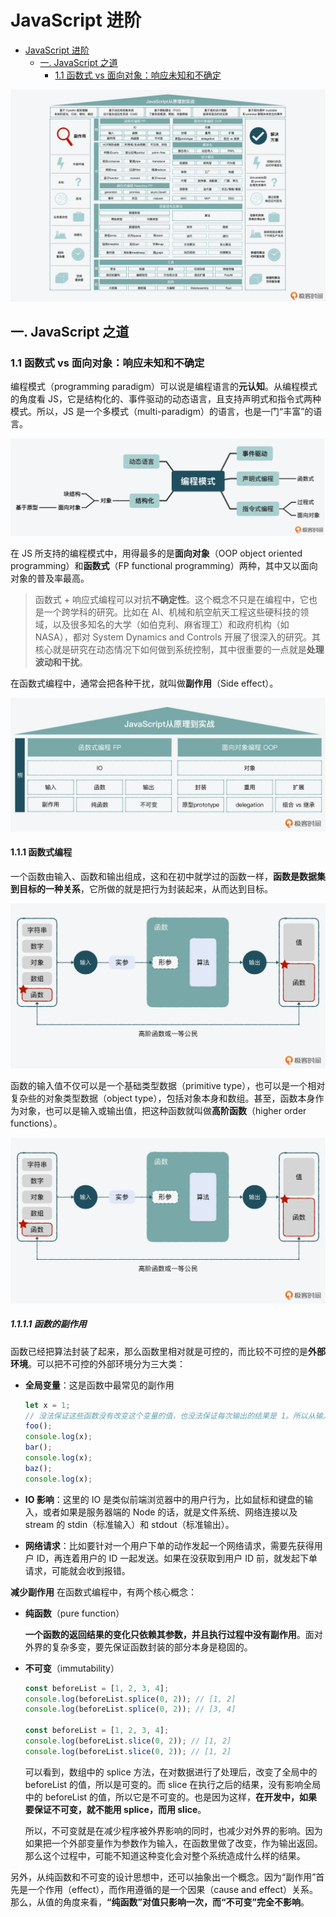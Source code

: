# JavaScript 进阶

<!-- @import "[TOC]" {cmd="toc" depthFrom=1 depthTo=6 orderedList=false} -->

<!-- code_chunk_output -->

- [JavaScript 进阶](#javascript-进阶)
  - [一. JavaScript 之道](#一-javascript-之道)
    - [1.1 函数式 vs 面向对象：响应未知和不确定](#11-函数式-vs-面向对象响应未知和不确定)

<!-- /code_chunk_output -->

![JavaScript进阶知识图](./image/JavaScript%E8%BF%9B%E9%98%B6%E7%9F%A5%E8%AF%86%E5%9B%BE.webp)

## 一. JavaScript 之道

### 1.1 函数式 vs 面向对象：响应未知和不确定

编程模式（programming paradigm）可以说是编程语言的**元认知**。从编程模式的角度看 JS，它是结构化的、事件驱动的动态语言，且支持声明式和指令式两种模式。所以，JS 是一个多模式（multi-paradigm）的语言，也是一门“丰富”的语言。

![编程模式](./image/%E7%BC%96%E7%A8%8B%E6%A8%A1%E5%BC%8F.webp)

在 JS 所支持的编程模式中，用得最多的是**面向对象**（OOP object oriented programming）和**函数式**（FP functional programming）两种，其中又以面向对象的普及率最高。

> 函数式 + 响应式编程可以对抗**不确定性**。这个概念不只是在编程中，它也是一个跨学科的研究。比如在 AI、机械和航空航天工程这些硬科技的领域，以及很多知名的大学（如伯克利、麻省理工）和政府机构（如 NASA），都对 System Dynamics and Controls 开展了很深入的研究。其核心就是研究在动态情况下如何做到系统控制，其中很重要的一点就是**处理波动和干扰**。

在函数式编程中，通常会把各种干扰，就叫做**副作用**（Side effect）。

![JavaScript 之道](./image/JavaScript%20%E4%B9%8B%E9%81%93.webp)

#### 1.1.1 函数式编程

一个函数由输入、函数和输出组成，这和在初中就学过的函数一样，**函数是数据集到目标的一种关系**，它所做的就是把行为封装起来，从而达到目标。

![函数](./image/%E5%87%BD%E6%95%B0.webp)

函数的输入值不仅可以是一个基础类型数据（primitive type），也可以是一个相对复杂些的对象类型数据（object type），包括对象本身和数组。甚至，函数本身作为对象，也可以是输入或输出值，把这种函数就叫做**高阶函数**（higher order functions）。

![函数](./image/%E5%87%BD%E6%95%B0.webp)

##### 1.1.1.1 函数的副作用

函数已经把算法封装了起来，那么函数里相对就是可控的，而比较不可控的是**外部环境**。可以把不可控的外部环境分为三大类：

- **全局变量**：这是函数中最常见的副作用

  ```js
  let x = 1;
  // 没法保证这些函数没有改变这个变量的值，也没法保证每次输出的结果是 1。所以从输入开始，这种不确定性就存在了。
  foo();
  console.log(x);
  bar();
  console.log(x);
  baz();
  console.log(x);
  ```

- **IO 影响**：这里的 IO 是类似前端浏览器中的用户行为，比如鼠标和键盘的输入，或者如果是服务器端的 Node 的话，就是文件系统、网络连接以及 stream 的 stdin（标准输入）和 stdout（标准输出）。

- **网络请求**：比如要针对一个用户下单的动作发起一个网络请求，需要先获得用户 ID，再连着用户的 ID 一起发送。如果在没获取到用户 ID 前，就发起下单请求，可能就会收到报错。

**减少副作用**
在函数式编程中，有两个核心概念：

- **纯函数**（pure function）

  **一个函数的返回结果的变化只依赖其参数，并且执行过程中没有副作用**。面对外界的复杂多变，要先保证函数封装的部分本身是稳固的。

- **不可变**（immutability）

  ```js
  const beforeList = [1, 2, 3, 4];
  console.log(beforeList.splice(0, 2)); // [1, 2]
  console.log(beforeList.splice(0, 2)); // [3, 4]

  const beforeList = [1, 2, 3, 4];
  console.log(beforeList.slice(0, 2)); // [1, 2]
  console.log(beforeList.slice(0, 2)); // [1, 2]
  ```

  可以看到，数组中的 splice 方法，在对数据进行了处理后，改变了全局中的 beforeList 的值，所以是可变的。而 slice 在执行之后的结果，没有影响全局中的 beforeList 的值，所以它是不可变的。也是因为这样，**在开发中，如果要保证不可变，就不能用 splice，而用 slice**。

  所以，不可变就是在减少程序被外界影响的同时，也减少对外界的影响。因为如果把一个外部变量作为参数作为输入，在函数里做了改变，作为输出返回。那么这个过程中，可能不知道这种变化会对整个系统造成什么样的结果。

另外，从纯函数和不可变的设计思想中，还可以抽象出一个概念。因为“副作用”首先是一个作用（effect），而作用遵循的是一个因果（cause and effect）关系。那么，从值的角度来看，**“纯函数”对值只影响一次，而“不可变”完全不影响**。
